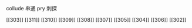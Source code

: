 




collude 串通
pry 刺探

[[303]]
[[311]]
[[310]]
[[309]]
[[308]]
[[307]]
[[305]]
[[304]]
[[306]]
[[302]]